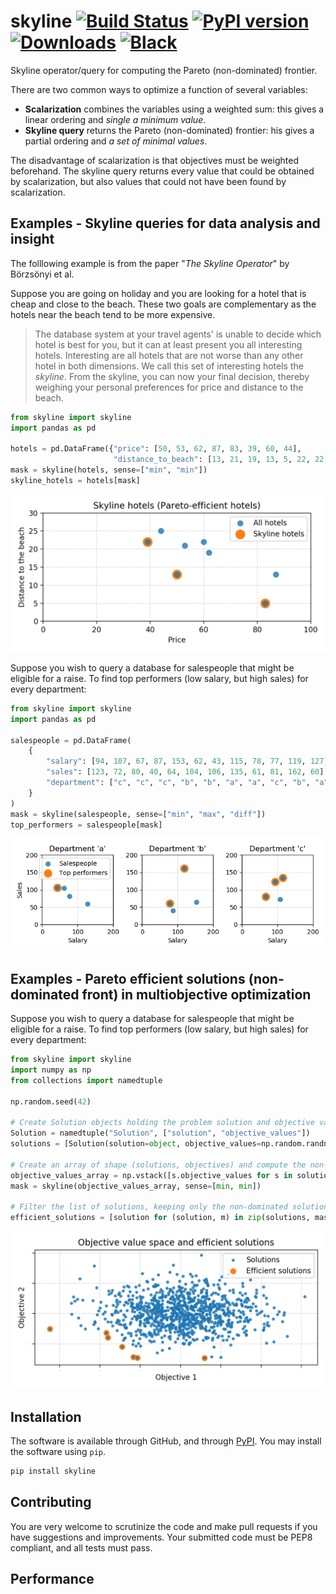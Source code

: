 # skyline [![Build Status](https://travis-ci.com/tommyod/skyline.svg?branch=master)](https://travis-ci.com/tommyod/skyline) [![PyPI version](https://badge.fury.io/py/skyline.svg)](https://pypi.org/project/skyline/)[![Downloads](https://pepy.tech/badge/skyline)](https://pepy.tech/project/skyline) [![Black](https://img.shields.io/badge/code%20style-black-000000.svg)](https://github.com/ambv/black)

Skyline operator/query for computing the Pareto (non-dominated) frontier.

There are two common ways to optimize a function of several variables: 

- **Scalarization** combines the variables using a weighted sum: this gives a linear ordering and *single a minimum value*.
- **Skyline query** returns the Pareto (non-dominated) frontier: his gives a partial ordering and *a set of minimal values*.

The disadvantage of scalarization is that objectives must be weighted beforehand.
The skyline query returns every value that could be obtained by scalarization, but also values that could not have been found by scalarization.

## Examples - Skyline queries for data analysis and insight

The folllowing example is from the paper "*The Skyline Operator*" by Börzsönyi et al.

Suppose you are going on holiday and you are looking for a hotel that is cheap and close to the beach. 
These two goals are complementary as the hotels near the beach tend to be more expensive. 

>The database system at your travel agents' is unable to decide which hotel is best for you, but it can at least present you all interesting hotels. 
Interesting are all hotels that are not worse than any other hotel in both dimensions. 
We call this set of interesting hotels the *skyline*. 
From the skyline, you can now your final decision, thereby weighing your personal preferences for price and distance to the beach.

```python
from skyline import skyline
import pandas as pd

hotels = pd.DataFrame({"price": [50, 53, 62, 87, 83, 39, 60, 44], 
                       "distance_to_beach": [13, 21, 19, 13, 5, 22, 22, 25]})
mask = skyline(hotels, sense=["min", "min"])
skyline_hotels = hotels[mask]
```

![](scripts/example_hotels.png)

Suppose you wish to query a database for salespeople that might be eligible for a raise.
To find top performers (low salary, but high sales) for every department:

```python
from skyline import skyline
import pandas as pd

salespeople = pd.DataFrame(
    {
        "salary": [94, 107, 67, 87, 153, 62, 43, 115, 78, 77, 119, 127],
        "sales": [123, 72, 80, 40, 64, 104, 106, 135, 61, 81, 162, 60],
        "department": ["c", "c", "c", "b", "b", "a", "a", "c", "b", "a", "b", "a"],
    }
)
mask = skyline(salespeople, sense=["min", "max", "diff"])
top_performers = salespeople[mask]
```

![](scripts/example_salespeople.png)

## Examples - Pareto efficient solutions (non-dominated front) in multiobjective optimization

Suppose you wish to query a database for salespeople that might be eligible for a raise.
To find top performers (low salary, but high sales) for every department:

```python
from skyline import skyline
import numpy as np
from collections import namedtuple

np.random.seed(42)

# Create Solution objects holding the problem solution and objective values
Solution = namedtuple("Solution", ["solution", "objective_values"])
solutions = [Solution(solution=object, objective_values=np.random.randn(2)) for _ in range(999)]

# Create an array of shape (solutions, objectives) and compute the non-dominated set
objective_values_array = np.vstack([s.objective_values for s in solutions])
mask = skyline(objective_values_array, sense=[min, min])

# Filter the list of solutions, keeping only the non-dominated solutions
efficient_solutions = [solution for (solution, m) in zip(solutions, mask) if m]
```

![](scripts/example_optimization.png)

## Installation

The software is available through GitHub, and through [PyPI](https://pypi.org/project/skyline/).
You may install the software using `pip`.

```bash
pip install skyline
```

## Contributing

You are very welcome to scrutinize the code and make pull requests if you have suggestions and improvements.
Your submitted code must be PEP8 compliant, and all tests must pass.

## Performance

